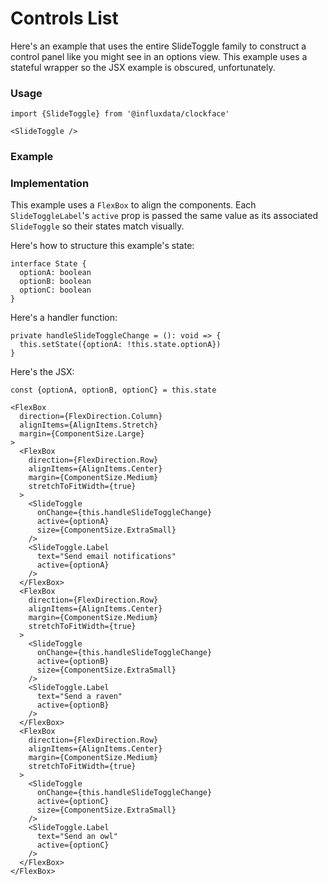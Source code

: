 # Controls List

Here's an example that uses the entire SlideToggle family to construct a control panel like you might see in an options view. This example uses a stateful wrapper so the JSX example is obscured, unfortunately. 

### Usage
```tsx
import {SlideToggle} from '@influxdata/clockface'
```
```tsx
<SlideToggle />
```

### Example
<!-- STORY -->

### Implementation

This example uses a `FlexBox` to align the components. Each `SlideToggleLabel`'s `active` prop is passed the same value as its associated `SlideToggle` so their states match visually.

Here's how to structure this example's state:

```tsx
interface State {
  optionA: boolean
  optionB: boolean
  optionC: boolean
}
```

Here's a handler function:

```tsx
private handleSlideToggleChange = (): void => {
  this.setState({optionA: !this.state.optionA})
}
```

Here's the JSX:

```tsx
const {optionA, optionB, optionC} = this.state
```

```tsx
<FlexBox
  direction={FlexDirection.Column}
  alignItems={AlignItems.Stretch}
  margin={ComponentSize.Large}
>
  <FlexBox
    direction={FlexDirection.Row}
    alignItems={AlignItems.Center}
    margin={ComponentSize.Medium}
    stretchToFitWidth={true}
  >
    <SlideToggle
      onChange={this.handleSlideToggleChange}
      active={optionA}
      size={ComponentSize.ExtraSmall}
    />
    <SlideToggle.Label
      text="Send email notifications"
      active={optionA}
    />
  </FlexBox>
  <FlexBox
    direction={FlexDirection.Row}
    alignItems={AlignItems.Center}
    margin={ComponentSize.Medium}
    stretchToFitWidth={true}
  >
    <SlideToggle
      onChange={this.handleSlideToggleChange}
      active={optionB}
      size={ComponentSize.ExtraSmall}
    />
    <SlideToggle.Label
      text="Send a raven"
      active={optionB}
    />
  </FlexBox>
  <FlexBox
    direction={FlexDirection.Row}
    alignItems={AlignItems.Center}
    margin={ComponentSize.Medium}
    stretchToFitWidth={true}
  >
    <SlideToggle
      onChange={this.handleSlideToggleChange}
      active={optionC}
      size={ComponentSize.ExtraSmall}
    />
    <SlideToggle.Label
      text="Send an owl"
      active={optionC}
    />
  </FlexBox>
</FlexBox>
```


<!-- STORY HIDE START -->

<!-- STORY HIDE END -->

<!-- PROPS -->
